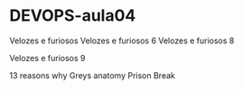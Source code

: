 # DEVOPS-aula04
Velozes e furiosos
Velozes e furiosos 6
Velozes e furiosos 8

Velozes e furiosos 9

13 reasons why
Greys anatomy
Prison Break
